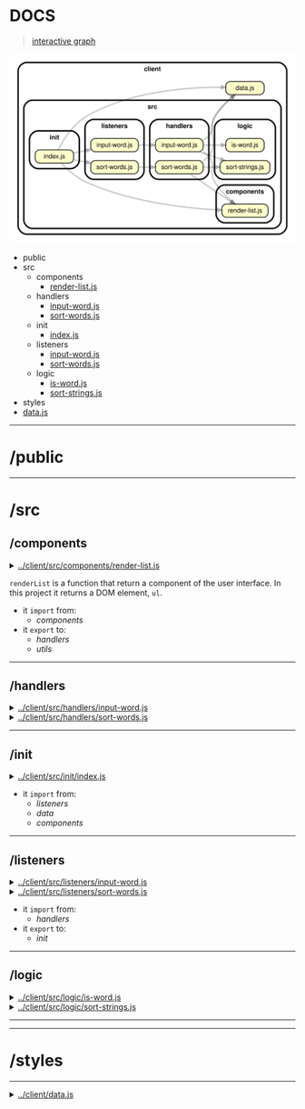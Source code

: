 <!-- BEGIN TITLE -->

# DOCS

<!-- END TITLE -->

<!-- BEGIN TREE -->

> [interactive graph](./dependency-graph.html)

![dependency graph](./dependency-graph.svg)

<!-- END TREE -->

<!-- BEGIN TOC -->

- public
- src
  - components
    - [render-list.js](#clientsrccomponentsrender-listjs)
  - handlers
    - [input-word.js](#clientsrchandlersinput-wordjs)
    - [sort-words.js](#clientsrchandlerssort-wordsjs)
  - init
    - [index.js](#clientsrcinitindexjs)
  - listeners
    - [input-word.js](#clientsrclistenersinput-wordjs)
    - [sort-words.js](#clientsrclistenerssort-wordsjs)
  - logic
    - [is-word.js](#clientsrclogicis-wordjs)
    - [sort-strings.js](#clientsrclogicsort-stringsjs)
- styles
- [data.js](#clientdatajs)

---

<!-- END TOC -->

<!-- BEGIN DOCS -->

# /public

---

# /src

## /components

<details><summary><a href="../../client/src/components/render-list.js" id="clientsrccomponentsrender-listjs">../client/src/components/render-list.js</a></summary>

</details>

`renderList` is a function that return a component of the user interface. In this project it returns a DOM element, `ul`.

- it `import` from:
  - _components_
- it `export` to:
  - _handlers_
  - _utils_
---

## /handlers

<details><summary><a href="../../client/src/handlers/input-word.js" id="clientsrchandlersinput-wordjs">../client/src/handlers/input-word.js</a></summary>

<a name="inputWord"></a>

- it `import` from:
  - _data_
  - _logic_
  - _components_
- it `export` to:
  - _listeners_

## inputWord

Entry point for users adding a word to the list.
It is called each time the user clicks the "add word" button.

| Param | Type               | Description                                          |
| ----- | ------------------ | ---------------------------------------------------- |
| event | <code>Event</code> | The event triggered when the user clicks the button. |

</details>

<details><summary><a href="../../client/src/handlers/sort-words.js" id="clientsrchandlerssort-wordsjs">../client/src/handlers/sort-words.js</a></summary>

<a name="sortWords"></a>

## sortWords

Entry point for users sorting the list of words in this app.
It is called each time the input selection changes.

| Param | Type               | Description                                |
| ----- | ------------------ | ------------------------------------------ |
| event | <code>Event</code> | The event triggered by changing the input. |

</details>

---

## /init

<details><summary><a href="../../client/src/init/index.js" id="clientsrcinitindexjs">../client/src/init/index.js</a></summary>

</details>

- it `import` from:
  - _listeners_
  - _data_
  - _components_

---

## /listeners

<details><summary><a href="../../client/src/listeners/input-word.js" id="clientsrclistenersinput-wordjs">../client/src/listeners/input-word.js</a></summary>

</details>

<details><summary><a href="../../client/src/listeners/sort-words.js" id="clientsrclistenerssort-wordsjs">../client/src/listeners/sort-words.js</a></summary>

</details>

- it `import` from:
  - _handlers_
- it `export` to:
  - _init_

---

## /logic

<details><summary><a href="../../client/src/logic/is-word.js" id="clientsrclogicis-wordjs">../client/src/logic/is-word.js</a></summary>

<a name="isWord"></a>
 
- it `export` to:
  - _handlers_

## isWord ⇒ <code>boolean</code>

Checks if a string is a word. A word contains only letters.

**Returns**: <code>boolean</code> - Whether or not the text is a word.

| Param | Type                | Description                      |
| ----- | ------------------- | -------------------------------- |
| text  | <code>string</code> | A string to check for wordiness. |

**Example**

```js
// ... write this!
/**
 * isWord("spell-check") -> false
 * isWord("spell?") -> false
 * isWord("spell9") -> false
 * isWord("spell") -> true
 */
```

</details>

<details><summary><a href="../../client/src/logic/sort-strings.js" id="clientsrclogicsort-stringsjs">../client/src/logic/sort-strings.js</a></summary>

<a name="sortStrings"></a>

## sortStrings ⇒ <code>Array.&lt;string&gt;</code>

Sorts an array of strings in different ways.
It does not modify the argument (no side-effects).

**Returns**: <code>Array.&lt;string&gt;</code> - A new sorted array containing the same strings as toSort.

| Param      | Type                              | Default                                     | Description                                                                                                                                                                                                                                                                                                             |
| ---------- | --------------------------------- | ------------------------------------------- | ----------------------------------------------------------------------------------------------------------------------------------------------------------------------------------------------------------------------------------------------------------------------------------------------------------------------- |
| [toSort]   | <code>Array.&lt;string&gt;</code> | <code>&#x27;&#x27;</code>                   | The array of strings to sort.                                                                                                                                                                                                                                                                                           |
| [sortType] | <code>string</code>               | <code>&quot;&#x27;oldest&#x27;&quot;</code> | How to sort the strings, 6 options. - oldest: from oldest to newest. - newest: from newest to oldest. - shortest: from shortest to longest. - longest: from longest to shortest. - a: alphabetical order. - z: reverse alphabetical order. If the sortType is not one of these 6 options, a copy of toSort is returned. |

**Example**

```js
// ... write this!
/**
 *sortStrings = (["ab", "abc", "hello"], sortType = 'oldest') -> ["ab", "abc", "hello"]  
 * sortStrings = (["ab", "abc", "hello"], sortType = 'longest') -> ["hello", "abc","ab"]
 */
```

</details>

---

---

# /styles

---

<details><summary><a href="../../client/data.js" id="clientdatajs">../client/data.js</a></summary>

<a name="data"></a>

## data

**Properties**

| Name  | Type                              | Description                                                         |
| ----- | --------------------------------- | ------------------------------------------------------------------- |
| words | <code>Array.&lt;string&gt;</code> | An array of words that the user has provided.                       |
| sort  | <code>string</code>               | A string indicating the order string should be displayed in the UI. |

</details>

<!-- END DOCS -->
